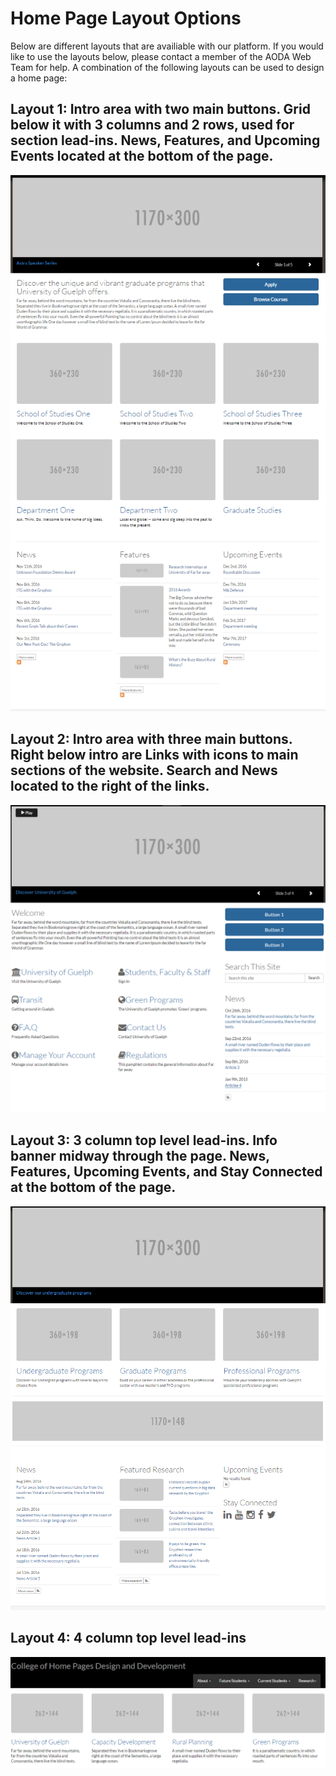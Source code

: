 # Home Page Layout Options

Below are different layouts that are availiable with our platform. If you would like to use the layouts below, please contact a member of the AODA Web Team for help. A combination of the following layouts can be used to design a home page:

## Layout 1: Intro area with two main buttons. Grid below it with 3 columns and 2 rows, used for section lead-ins. News, Features, and Upcoming Events located at the bottom of the page.

![Image of 3 columns, 2 rows grid layout](.gitbook/assets/welcome_3column_2row.PNG)

## Layout 2: Intro area with three main buttons. Right below intro are Links with icons to main sections of the website. Search and News located to the right of the links.

![Image of intro and links with icons layout](.gitbook/assets/welcome_icon_links.PNG)

## Layout 3: 3 column top level lead-ins. Info banner midway through the page. News, Features, Upcoming Events, and Stay Connected at the bottom of the page.

![Image of 3 column with info banner layout](.gitbook/assets/3column_infobanner.PNG)

## Layout 4: 4 column top level lead-ins

![Image of 4 columns grid layout](.gitbook/assets/4columns.PNG)

